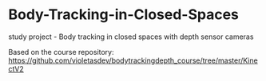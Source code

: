 # Body-Tracking-in-Closed-Spaces
study project - Body tracking in closed spaces with depth sensor cameras

Based on the course repository: https://github.com/violetasdev/bodytrackingdepth_course/tree/master/KinectV2
